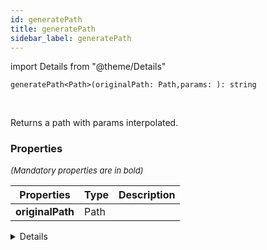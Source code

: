 ```yaml
---
id: generatePath
title: generatePath
sidebar_label: generatePath
---
```


import Details from "@theme/Details"


```tsx
generatePath<Path>(originalPath: Path,params: ): string
```
<br/>

Returns a path with params interpolated.

### Properties

<font size="2"><i>(Mandatory properties are in bold)</i></font>

| Properties | Type | Description |
| --------- | ---- | ----------- |
| **originalPath** | Path |  |


<Details summary={<summary><b>Additional properties for advanced use cases</b></summary>}><div>

| Properties | Type | Description |
| --------- | ---- | ----------- |
| params |  |  |


</div></Details>